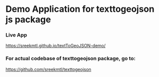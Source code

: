 # Demo Application for texttogeojson js package

### Live App 
https://sreekmtl.github.io/textToGeoJSON-demo/

### For actual codebase of texttogeojson package, go to:
https://github.com/sreekmtl/texttogeojson
